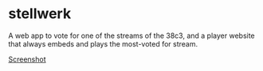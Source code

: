 # stellwerk

A web app to vote for one of the streams of the 38c3, and a player website
that always embeds and plays the most-voted for stream.

[Screenshot](./screenshot.png)
